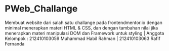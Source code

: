 # PWeb_Challange
Membuat website dari salah satu challange pada frontendmentor.io dengan minimal menerapkan materi HTML &amp; CSS, dan dengan tambahan nilai jika menerapkan materi manipulasi DOM dan Framework untuk styling |
Anggota Kelompok :
212410103059 Muhammad Habil Rahman |
212410103063 Rafif Fernanda
